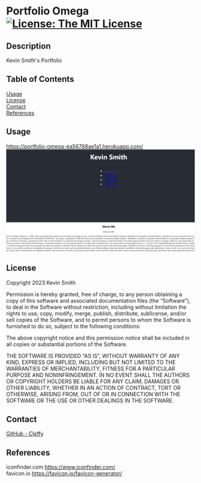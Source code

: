 # Portfolio Omega [![License: The MIT License](https://img.shields.io/badge/License-MIT-yellow.svg)](https://opensource.org/licenses/MIT)
  ## Description
  Kevin Smith's Portfolio  
  ## Table of Contents
  [Usage](#Usage)  
  [License](#License)  
  [Contact](#Contact)  
  [References](#References)  
  ## <div id="Usage">Usage</div>
  https://portfolio-omega-ea56788ae1a1.herokuapp.com/
  ![Portfolio](/assets/PortfolioPreview.png)

  ## <div id="License">License</div>
  
Copyright 2023 Kevin Smith

Permission is hereby granted, free of charge, to any person obtaining a copy of this software and associated documentation files (the “Software”), to deal in the Software without restriction, including without limitation the rights to use, copy, modify, merge, publish, distribute, sublicense, and/or sell copies of the Software, and to permit persons to whom the Software is furnished to do so, subject to the following conditions:

The above copyright notice and this permission notice shall be included in all copies or substantial portions of the Software.

THE SOFTWARE IS PROVIDED “AS IS”, WITHOUT WARRANTY OF ANY KIND, EXPRESS OR IMPLIED, INCLUDING BUT NOT LIMITED TO THE WARRANTIES OF MERCHANTABILITY, FITNESS FOR A PARTICULAR PURPOSE AND NONINFRINGEMENT. IN NO EVENT SHALL THE AUTHORS OR COPYRIGHT HOLDERS BE LIABLE FOR ANY CLAIM, DAMAGES OR OTHER LIABILITY, WHETHER IN AN ACTION OF CONTRACT, TORT OR OTHERWISE, ARISING FROM, OUT OF OR IN CONNECTION WITH THE SOFTWARE OR THE USE OR OTHER DEALINGS IN THE SOFTWARE.  
  ## <div id="Contact">Contact</div>
  [GitHub - Cleffy](https://github.com/Cleffy/)  
  ## <div id="References">References</div>
  iconfinder.com <https://www.iconfinder.com/><br>favicon.io <https://favicon.io/favicon-generator/><br>